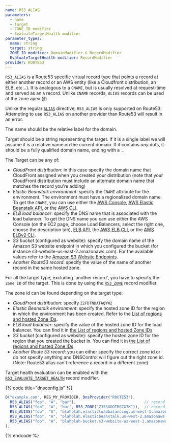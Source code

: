 ```yaml
---
name: R53_ALIAS
parameters:
  - name
  - target
  - ZONE_ID modifier
  - EvaluateTargetHealth modifier
parameter_types:
  name: string
  target: string
  ZONE_ID modifier: DomainModifier & RecordModifier
  EvaluateTargetHealth modifier: RecordModifier
provider: ROUTE53
---
```


`R53_ALIAS` is a Route53 specific virtual record type that points a record at either another record or an AWS entity (like a Cloudfront distribution, an ELB, etc...). It is analogous to a `CNAME`, but is usually resolved at request-time and served as an `A` record. Unlike `CNAME` records, `ALIAS` records can be used at the zone apex (`@`)

Unlike the regular [`ALIAS`](ALIAS.md) directive, `R53_ALIAS` is only supported on Route53. Attempting to use `R53_ALIAS` on another provider than Route53 will result in an error.

The name should be the relative label for the domain.

Target should be a string representing the target. If it is a single label we will assume it is a relative name on the current domain. If it contains *any* dots, it should be a fully qualified domain name, ending with a `.`.

The Target can be any of:

* _CloudFront distribution_: in this case specify the domain name that CloudFront assigned when you created your distribution (note that your CloudFront distribution must include an alternate domain name that matches the record you're adding)
* _Elastic Beanstalk environment_: specify the `CNAME` attribute for the environment. The environment must have a regionalized domain name. To get the `CNAME`, you can use either the [AWS Console](https://docs.aws.amazon.com/elasticbeanstalk/latest/dg/customdomains.html), [AWS Elastic Beanstalk API](https://docs.aws.amazon.com/elasticbeanstalk/latest/api/API_DescribeEnvironments.html), or the [AWS CLI](https://docs.aws.amazon.com/cli/latest/reference/elasticbeanstalk/describe-environments.html).
* _ELB load balancer_: specify the DNS name that is associated with the load balancer. To get the DNS name you can use either the AWS Console (on the EC2 page, choose Load Balancers, select the right one, choose the description tab), [ELB API](https://docs.aws.amazon.com/elasticloadbalancing/latest/APIReference/API_DescribeLoadBalancers.html), the [AWS ELB CLI](https://docs.aws.amazon.com/cli/latest/reference/elb/describe-load-balancers.html), or the [AWS ELBv2 CLI](https://docs.aws.amazon.com/cli/latest/reference/elbv2/describe-load-balancers.html).
* _S3 bucket_ (configured as website): specify the domain name of the Amazon S3 website endpoint in which you configured the bucket (for instance s3-website-us-east-2.amazonaws.com). For the available values refer to the [Amazon S3 Website Endpoints](https://docs.aws.amazon.com/general/latest/gr/rande.html#s3_region).
* _Another Route53 record_: specify the value of the name of another record in the same hosted zone.

For all the target type, excluding 'another record', you have to specify the `Zone ID` of the target. This is done by using the [`R53_ZONE`](../record/R53_ZONE.md) record modifier.

The zone id can be found depending on the target type:

* _CloudFront distribution_: specify `Z2FDTNDATAQYW2`
* _Elastic Beanstalk environment_: specify the hosted zone ID for the region in which the environment has been created. Refer to the [List of regions and hosted Zone IDs](https://docs.aws.amazon.com/general/latest/gr/rande.html#elasticbeanstalk_region).
* _ELB load balancer_: specify the value of the hosted zone ID for the load balancer. You can find it in [the List of regions and hosted Zone IDs](https://docs.aws.amazon.com/general/latest/gr/rande.html#elb_region)
* _S3 bucket_ (configured as website): specify the hosted zone ID for the region that you created the bucket in. You can find it in [the List of regions and hosted Zone IDs](https://docs.aws.amazon.com/general/latest/gr/rande.html#s3_region)
* _Another Route 53 record_: you can either specify the correct zone id or do not specify anything and DNSControl will figure out the right zone id. (Note: Route53 alias can't reference a record in a different zone).

Target health evaluation can be enabled with the [`R53_EVALUATE_TARGET_HEALTH`](../record/R53\_EVALUATE\_TARGET\_HEALTH.md) record modifier.

{% code title="dnsconfig.js" %}
```javascript
D("example.com", REG_MY_PROVIDER, DnsProvider("ROUTE53"),
  R53_ALIAS("foo", "A", "bar"),                              // record in same zone
  R53_ALIAS("foo", "A", "bar", R53_ZONE("Z35SXDOTRQ7X7K")),  // record in same zone, zone specified
  R53_ALIAS("foo", "A", "blahblah.elasticloadbalancing.us-west-1.amazonaws.com.", R53_ZONE("Z368ELLRRE2KJ0"), R53_EVALUATE_TARGET_HEALTH(true)),     // a classic ELB in us-west-1 with target health evaluation enabled
  R53_ALIAS("foo", "A", "blahblah.elasticbeanstalk.us-west-2.amazonaws.com.", R53_ZONE("Z38NKT9BP95V3O")),     // an Elastic Beanstalk environment in us-west-2
  R53_ALIAS("foo", "A", "blahblah-bucket.s3-website-us-west-1.amazonaws.com.", R53_ZONE("Z2F56UZL2M1ACD")),     // a website S3 Bucket in us-west-1
);
```
{% endcode %}
